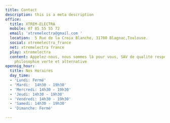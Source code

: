 ```yaml
---
title: Contact
description: this is a meta description
office:
  title: XTREM-ELECTRA
  mobile: 07 85 55 55 72
  email: 'xtremelectra@gmail.com '
  location:  5 Rue de la Croix Blanche, 31700 Blagnac,Toulouse.
  social: xtremelectra_france
  net: xtremelectra france
  play: xtremelectra
  content: Appelez-nous, nous sommes là pour vous, SAV de qualité respectueux d'une
    philosophie verte et alternative
opennig_hour:
  title: Nos Horaires
  day_time:
  - 'Lundi: Fermé'
  - 'Mardi:  14h30 - 19h30'
  - 'Mercredi: 14h30 - 19h30'
  - 'Jeudi: 14h30 - 19h30'
  - 'Vendredi: 14h30 - 19h30'
  - 'Samedi: 14h30 - 19h30'
  - 'Dimanche: Fermé'

---
```

